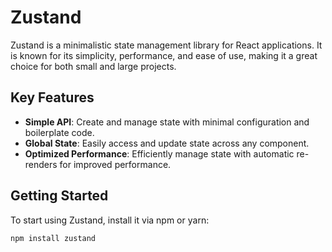 # Zustand

Zustand is a minimalistic state management library for React applications. It is known for its simplicity, performance, and ease of use, making it a great choice for both small and large projects.

## Key Features

- **Simple API**: Create and manage state with minimal configuration and boilerplate code.
- **Global State**: Easily access and update state across any component.
- **Optimized Performance**: Efficiently manage state with automatic re-renders for improved performance.

## Getting Started

To start using Zustand, install it via npm or yarn:

```bash
npm install zustand
```
